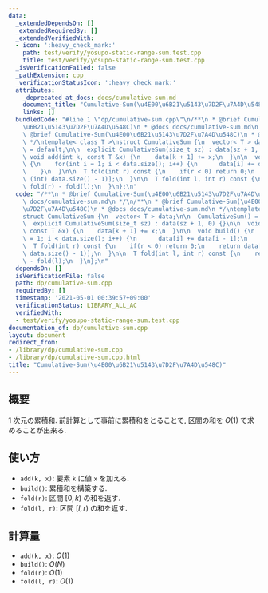```yaml
---
data:
  _extendedDependsOn: []
  _extendedRequiredBy: []
  _extendedVerifiedWith:
  - icon: ':heavy_check_mark:'
    path: test/verify/yosupo-static-range-sum.test.cpp
    title: test/verify/yosupo-static-range-sum.test.cpp
  _isVerificationFailed: false
  _pathExtension: cpp
  _verificationStatusIcon: ':heavy_check_mark:'
  attributes:
    _deprecated_at_docs: docs/cumulative-sum.md
    document_title: "Cumulative-Sum(\u4E00\u6B21\u5143\u7D2F\u7A4D\u548C)"
    links: []
  bundledCode: "#line 1 \"dp/cumulative-sum.cpp\"\n/**\n * @brief Cumulative-Sum(\u4E00\
    \u6B21\u5143\u7D2F\u7A4D\u548C)\n * @docs docs/cumulative-sum.md\n */\n/**\n *\
    \ @brief Cumulative-Sum(\u4E00\u6B21\u5143\u7D2F\u7A4D\u548C)\n * @docs docs/cumulative-sum.md\n\
    \ */\ntemplate< class T >\nstruct CumulativeSum {\n  vector< T > data;\n\n  CumulativeSum()\
    \ = default;\n\n  explicit CumulativeSum(size_t sz) : data(sz + 1, 0) {}\n\n \
    \ void add(int k, const T &x) {\n    data[k + 1] += x;\n  }\n\n  void build()\
    \ {\n    for(int i = 1; i < data.size(); i++) {\n      data[i] += data[i - 1];\n\
    \    }\n  }\n\n  T fold(int r) const {\n    if(r < 0) return 0;\n    return data[min(r,\
    \ (int) data.size() - 1)];\n  }\n\n  T fold(int l, int r) const {\n    return\
    \ fold(r) - fold(l);\n  }\n};\n"
  code: "/**\n * @brief Cumulative-Sum(\u4E00\u6B21\u5143\u7D2F\u7A4D\u548C)\n * @docs\
    \ docs/cumulative-sum.md\n */\n/**\n * @brief Cumulative-Sum(\u4E00\u6B21\u5143\
    \u7D2F\u7A4D\u548C)\n * @docs docs/cumulative-sum.md\n */\ntemplate< class T >\n\
    struct CumulativeSum {\n  vector< T > data;\n\n  CumulativeSum() = default;\n\n\
    \  explicit CumulativeSum(size_t sz) : data(sz + 1, 0) {}\n\n  void add(int k,\
    \ const T &x) {\n    data[k + 1] += x;\n  }\n\n  void build() {\n    for(int i\
    \ = 1; i < data.size(); i++) {\n      data[i] += data[i - 1];\n    }\n  }\n\n\
    \  T fold(int r) const {\n    if(r < 0) return 0;\n    return data[min(r, (int)\
    \ data.size() - 1)];\n  }\n\n  T fold(int l, int r) const {\n    return fold(r)\
    \ - fold(l);\n  }\n};\n"
  dependsOn: []
  isVerificationFile: false
  path: dp/cumulative-sum.cpp
  requiredBy: []
  timestamp: '2021-05-01 00:39:57+09:00'
  verificationStatus: LIBRARY_ALL_AC
  verifiedWith:
  - test/verify/yosupo-static-range-sum.test.cpp
documentation_of: dp/cumulative-sum.cpp
layout: document
redirect_from:
- /library/dp/cumulative-sum.cpp
- /library/dp/cumulative-sum.cpp.html
title: "Cumulative-Sum(\u4E00\u6B21\u5143\u7D2F\u7A4D\u548C)"
---
```

## 概要

$1$ 次元の累積和. 前計算として事前に累積和をとることで, 区間の和を $O(1)$ で求めることが出来る.


## 使い方

* `add(k, x)`: 要素 `k` に値 `x` を加える.
* `build()`: 累積和を構築する.
* `fold(r)`: 区間 $[0, k)$ の和を返す.
* `fold(l, r)`: 区間 $[l, r)$ の和を返す.

## 計算量

* `add(k, x)`: $O(1)$
* `build()`: $O(N)$
* `fold(r)`: $O(1)$
* `fold(l, r)`: $O(1)$
